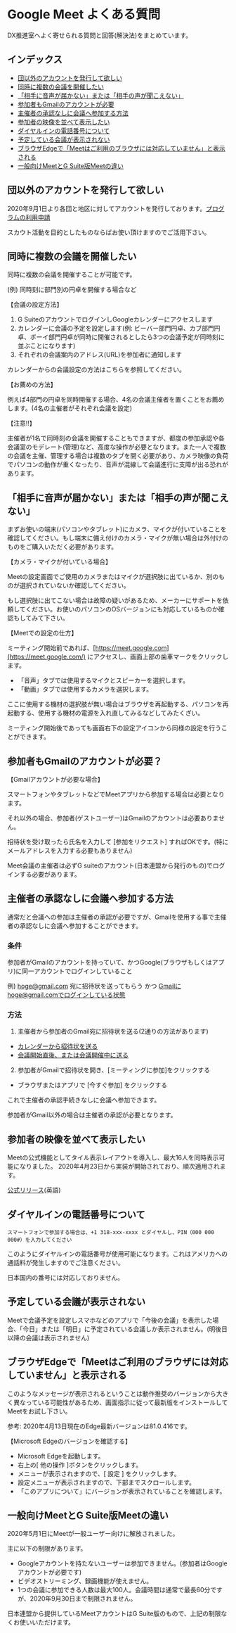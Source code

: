 # Google Meet よくある質問

DX推進室へよく寄せられる質問と回答(解決法)をまとめています。
## インデックス
- [団以外のアカウントを発行して欲しい](#団以外のアカウントを発行して欲しい)
- [同時に複数の会議を開催したい](#同時に複数の会議を開催したい)
- [「相手に音声が届かない」または「相手の声が聞こえない」](#相手に音声が届かないまたは相手の声が聞こえない)
- [参加者もGmailのアカウントが必要](#参加者もgmailのアカウントが必要)
- [主催者の承認なしに会議へ参加する方法](#主催者の承認なしに会議へ参加する方法)
- [参加者の映像を並べて表示したい](#参加者の映像を並べて表示したい)
- [ダイヤルインの電話番号について](#ダイヤルインの電話番号について)
- [予定している会議が表示されない](#予定している会議が表示されない)
- [ブラウザEdgeで「Meetはご利用のブラウザには対応していません」と表示される](#ブラウザedgeでmeetはご利用のブラウザには対応していませんと表示される)
- [一般向けMeetとG Suite版Meetの違い](#一般向けmeetとg-suite版meetの違い)


## 団以外のアカウントを発行して欲しい
2020年9月1日より各団と地区に対してアカウントを発行しております。[プログラムの利用申請](https://www.scout.or.jp/member/digital_tool_program/)

スカウト活動を目的としたものならばお使い頂けますのでご活用下さい。

## 同時に複数の会議を開催したい

同時に複数の会議を開催することが可能です。

(例) 同時刻に部門別の円卓を開催する場合など



【会議の設定方法】

1. G SuiteのアカウントでログインしGoogleカレンダーにアクセスします
2. カレンダーに会議の予定を設定します(例: ビーバー部門円卓、カブ部門円卓、ボーイ部門円卓が同時に開催されるとしたら3つの会議予定が同時刻に並ぶことになります)
3. それぞれの会議案内のアドレス(URL)を参加者に通知します

カレンダーからの会議設定の方法はこちらを参照してください。



【お薦めの方法】

例えば4部門の円卓を同時開催する場合、4名の会議主催者を置くことをお薦めします。(4名の主催者がそれぞれ会議を設定)



【注意!!】

主催者が1名で同時刻の会議を開催することもできますが、都度の参加承認や各会議室のモデレート(管理)など、高度な操作が必要となります。また一人で複数の会議を主催、管理する場合は複数のタブを開く必要があり、カメラ映像の負荷でパソコンの動作が重くなったり、音声が混線して会議進行に支障が出る恐れがあります。

## 「相手に音声が届かない」または「相手の声が聞こえない」

まずお使いの端末(パソコンやタブレット)にカメラ、マイクが付いていることを確認してください。もし端末に備え付けのカメラ・マイクが無い場合は外付けのものをご購入いただく必要があります。



【カメラ・マイクが付いている場合】

Meetの設定画面でご使用のカメラまたはマイクが選択肢に出ているか、別のものが選択されていないか確認してください。

もし選択肢に出てこない場合は故障の疑いがあるため、メーカーにサポートを依頼してください。お使いのパソコンのOSバージョンにも対応しているものか確認もしてみて下さい。



【Meetでの設定の仕方】

ミーティング開始前であれば、[https://meet.google.com](https://meet.google.com/) にアクセスし、画面上部の歯車マークをクリックします。

- 「音声」タブでは使用するマイクとスピーカーを選択します。
- 「動画」タブでは使用するカメラを選択します。

ここに使用する機材の選択肢が無い場合はブラウザを再起動する、パソコンを再起動する、使用する機材の電源を入れ直してみるなどしてみたくざい。

ミーティング開始後であっても画面右下の設定アイコンから同様の設定を行うことができます。


## 参加者もGmailのアカウントが必要？

【Gmailアカウントが必要な場合】

スマートフォンやタブレットなどでMeetアプリから参加する場合は必要となります。



それ以外の場合、参加者(ゲストユーザー)はGmailのアカウントは必要ありません。

招待状を受け取ったら氏名を入力して [参加をリクエスト] すればOKです。(特にメールアドレスを入力する必要もありません)

Meet会議の主催者は必ずG suiteのアカウント(日本連盟から発行のもの)でログインする必要があります。

## 主催者の承認なしに会議へ参加する方法

通常だと会議への参加は主催者の承認が必要ですが、Gmailを使用する事で主催者の承認なしに会議へ参加することができます。

### 条件

参加者がGmailのアカウントを持っていて、かつGoogle(ブラウザもしくはアプリ)に同一アカウントでログインしていること

例) hoge@gmail.com 宛に招待状を送ってもらう かつ Gmailにhoge@gmail.comでログインしている状態

### 方法

1. 主催者から参加者のGmail宛に招待状を送る(2通りの方法があります)

 - [カレンダーから招待状を送る](GoogleMeet-calendar.md)
 - [会議開始直後、または会議開催中に送る](GoogleMeet.md)

2. 参加者がGmailで招待状を開き、[ミーティングに参加]をクリックする

 - ブラウザまたはアプリで [今すぐ参加] をクリックする

これで主催者の承認手続きなしに会議へ参加できます。

参加者がGmail以外の場合は主催者の承認が必要となります。

## 参加者の映像を並べて表示したい

Meetの公式機能としてタイル表示レイアウトを導入し、最大16人を同時表示可能になりました。
2020年4月23日から実装が開始されており、順次適用されます。

[公式リリース](https://cloud.google.com/blog/products/productivity-collaboration/introducing-tiled-view-and-other-top-requested-features-in-google-meet)(英語)

## ダイヤルインの電話番号について

`スマートフォンで参加する場合は、+1 318-xxx-xxxx とダイヤルし、PIN（000 000 000#）を入力してください`

このようにダイヤルインの電話番号が使用可能になります。これはアメリカへの通話料が発生しますのでご注意ください。

日本国内の番号には対応しておりません。

## 予定している会議が表示されない
Meetで会議予定を設定しスマホなどのアプリで「今後の会議」を表示した場合、「今日」または「明日」に予定されている会議しか表示されません。(明後日以降の会議は表示されません)

## ブラウザEdgeで「Meetはご利用のブラウザには対応していません」と表示される
このようなメッセージが表示されるということは動作推奨のバージョンから大きく異なっている可能性があるため、画面指示に従って最新版をインストールしてMeetをお試し下さい。

参考: 2020年4月13日現在のEdge最新バージョンは81.0.416です。

【Microsoft Edgeのバージョンを確認する】

- Microsoft Edgeを起動します。
- 右上の[ 他の操作 ]ボタンをクリックします。
- メニューが表示されますので、[ 設定 ] をクリックします。
- 設定メニューが表示されますので、下部までスクロールします。
-  「このアプリについて」にバージョンが表示されていることを確認します。

## 一般向けMeetとG Suite版Meetの違い
2020年5月1日にMeetが一般ユーザー向けに解放されました。

主に以下の制限があります。

- Googleアカウントを持たないユーザーは参加できません。(参加者はGoogleアカウントが必要です)
- ビデオストリーミング、録画機能が使えません。
- 1つの会議に参加できる人数は最大100人。会議時間は通常で最長60分ですが、2020年9月30日まで制限されません。

日本連盟から提供しているMeetアカウントはG Suite版のもので、上記の制限なくお使いいただけます。